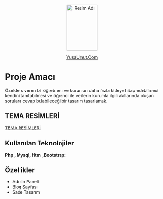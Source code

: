  <p align="center">
     <img src="https://github.com/Umut-jpg/MobileCurrencyApp/assets/77737561/fea3b1b3-5dd5-413b-9ca4-346d0b658057 " alt="Resim Adı" width="100" height="150">
</p>
<p align="center">
  <a href="https://www.yusaumut.com">YusaUmut.Com</a>
</p>



# Proje Amacı

Özelders veren bir öğretmen ve kurumun daha fazla kitleye hitap
edebilmesi kendini tanıtabilmesi ve öğrenci ile velilerin kurumla ilgili akıllarında oluşan sorulara
cevap bulabileceği bir tasarım tasarlamak.



## TEMA RESİMLERİ

 <a href="https://github.com/Umut-jpg/OzelDersWebTasarim-2018-/blob/main/Tema%20Resimleri.pdf" width="50" height="50">TEMA RESİMLERİ </a>


## Kullanılan Teknolojiler

**Php , Mysql, Html ,Bootstrap:** 

## Özellikler

- Admin Paneli
- Blog Sayfası
- Sade Tasarım



  
